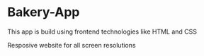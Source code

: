 # Bakery-App

This app is build using frontend technologies like HTML and CSS

Resposive website for all screen resolutions
